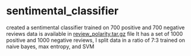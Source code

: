 # sentimental_classifier
created a sentimental classifier trained on 700 positive and 700 negative reviews data is available in <a href = https://github.com/Sathvik1007/sentimental_classifier/blob/main/review_polarity.tar.gz>review_polarity.tar.gz</a> file
It has a set of 1000 positive and 1000 negative reviews, I split data in a ratio of 7:3 
trained on naive bayes, max entropy, and SVM
